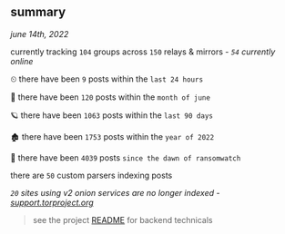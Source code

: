 
## summary
_june 14th, 2022_

currently tracking `104` groups across `150` relays & mirrors - _`54` currently online_

⏲ there have been `9` posts within the `last 24 hours`

🦈 there have been `120` posts within the `month of june`

🪐 there have been `1063` posts within the `last 90 days`

🏚 there have been `1753` posts within the `year of 2022`

🦕 there have been `4039` posts `since the dawn of ransomwatch`

there are `50` custom parsers indexing posts

_`20` sites using v2 onion services are no longer indexed - [support.torproject.org](https://support.torproject.org/onionservices/v2-deprecation/)_

> see the project [README](https://github.com/joshhighet/ransomwatch#ransomwatch--) for backend technicals
